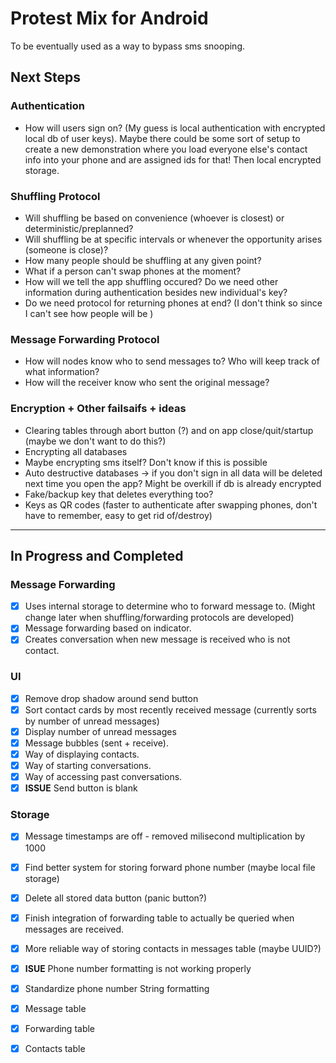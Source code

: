 # Protest Mix for Android

To be eventually used as a way to bypass sms snooping.

## Next Steps

### Authentication
- How will users sign on? (My guess is local authentication with encrypted local db of user keys). Maybe there could be some sort of setup to create a new demonstration where you load everyone else's contact info into your phone and are assigned ids for that! Then local encrypted storage.

### Shuffling Protocol
- Will shuffling be based on convenience (whoever is closest) or deterministic/preplanned?
- Will shuffling be at specific intervals or whenever the opportunity arises (someone is close)?
- How many people should be shuffling at any given point?
- What if a person can't swap phones at the moment?
- How will we tell the app shuffling occured? Do we need other information during authentication besides new individual's key?
- Do we need protocol for returning phones at end? (I don't think so since I can't see how people will be )

### Message Forwarding Protocol
- How will nodes know who to send messages to? Who will keep track of what information?
- How will the receiver know who sent the original message?

### Encryption + Other failsaifs + ideas
- Clearing tables through abort button (?) and on app close/quit/startup (maybe we don't want to do this?)
- Encrypting all databases
- Maybe encrypting sms itself? Don't know if this is possible
- Auto destructive databases -> if you don't sign in all data will be deleted next time you open the app? Might be overkill if db is already encrypted
- Fake/backup key that deletes everything too?
- Keys as QR codes (faster to authenticate after swapping phones, don't have to remember, easy to get rid of/destroy)

---

## In Progress and Completed

### Message Forwarding
- [x] Uses internal storage to determine who to forward message to. (Might change later when shuffling/forwarding protocols are developed)
- [x] Message forwarding based on indicator.
- [x] Creates conversation when new message is received who is not contact.

### UI
- [x] Remove drop shadow around send button
- [x] Sort contact cards by most recently received message (currently sorts by number of unread messages)
- [x] Display number of unread messages
- [x] Message bubbles (sent + receive).
- [x] Way of displaying contacts.
- [x] Way of starting conversations.
- [x] Way of accessing past conversations.
- [x] **ISSUE** Send button is blank

### Storage
- [x] Message timestamps are off - removed milisecond multiplication by 1000
- [x] Find better system for storing forward phone number (maybe local file storage)
- [x] Delete all stored data button (panic button?)
- [x] Finish integration of forwarding table to actually be queried when messages are received.
- [x] More reliable way of storing contacts in messages table (maybe UUID?)
- [x] **ISUE** Phone number formatting is not working properly
- [x] Standardize phone number String formatting
- [x] Message table
- [x] Forwarding table
- [x] Contacts table


